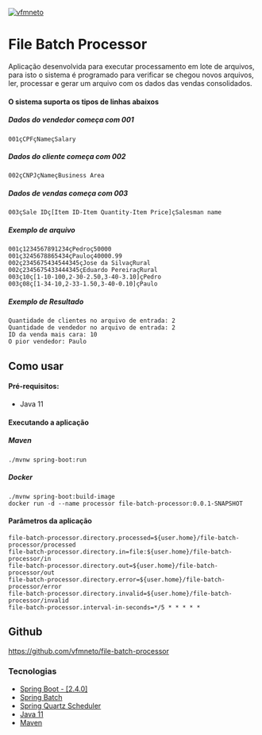 [![vfmneto](https://circleci.com/gh/vfmneto/file-batch-processor.svg?style=shield)](https://github.com/vfmneto/file-batch-processor)
# File Batch Processor

Aplicação desenvolvida para executar processamento em lote de arquivos, para isto o sistema é programado para verificar se chegou novos arquivos, ler, processar e gerar um arquivo com os dados das vendas consolidados.

#### O sistema suporta os tipos de linhas abaixos

##### Dados do vendedor começa com 001
```
001çCPFçNameçSalary
```
##### Dados do cliente começa com 002
```
002çCNPJçNameçBusiness Area
```
##### Dados de vendas começa com 003
```
003çSale IDç[Item ID-Item Quantity-Item Price]çSalesman name
```
##### Exemplo de arquivo
```
001ç1234567891234çPedroç50000
001ç3245678865434çPauloç40000.99
002ç2345675434544345çJose da SilvaçRural
002ç2345675433444345çEduardo PereiraçRural
003ç10ç[1-10-100,2-30-2.50,3-40-3.10]çPedro
003ç08ç[1-34-10,2-33-1.50,3-40-0.10]çPaulo
```
##### Exemplo de Resultado
```
Quantidade de clientes no arquivo de entrada: 2
Quantidade de vendedor no arquivo de entrada: 2
ID da venda mais cara: 10
O pior vendedor: Paulo
```
## Como usar
#### Pré-requisitos:
* Java 11
#### Executando a aplicação

##### Maven
```
./mvnw spring-boot:run
```
##### Docker
```
./mvnw spring-boot:build-image
docker run -d --name processor file-batch-processor:0.0.1-SNAPSHOT
```
#### Parâmetros da aplicação
```
file-batch-processor.directory.processed=${user.home}/file-batch-processor/processed
file-batch-processor.directory.in=file:${user.home}/file-batch-processor/in
file-batch-processor.directory.out=${user.home}/file-batch-processor/out
file-batch-processor.directory.error=${user.home}/file-batch-processor/error
file-batch-processor.directory.invalid=${user.home}/file-batch-processor/invalid
file-batch-processor.interval-in-seconds=*/5 * * * * *
```

## Github
https://github.com/vfmneto/file-batch-processor

### Tecnologias
* [Spring Boot - [2.4.0]](https://docs.spring.io/spring-boot/docs/2.4.0/reference/htmlsingle/)
* [Spring Batch](https://docs.spring.io/spring-boot/docs/2.4.0/reference/htmlsingle/#howto-batch-applications)
* [Spring Quartz Scheduler](https://docs.spring.io/spring-boot/docs/2.4.0/reference/htmlsingle/#boot-features-quartz)
* [Java 11](https://docs.oracle.com/en/java/javase/11/)
* [Maven](https://maven.apache.org/)

